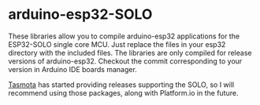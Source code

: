 # arduino-esp32-SOLO

These libraries allow you to compile arduino-esp32 applications for the ESP32-SOLO single core MCU.  Just replace the files in your esp32 directory with the included files.
The libraries are only compiled for release versions of arduino-esp32.  Checkout the commit corresponding to your version in Arduino IDE boards manager.

[Tasmota](https://github.com/tasmota/platform-espressif32/releases) has started providing releases supporting the SOLO, so I will recommend using those packages, along with Platform.io in the future.
